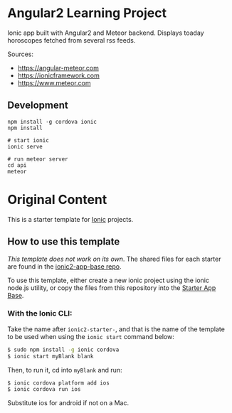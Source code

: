 # Angular2 Learning Project

Ionic app built with Angular2 and Meteor backend. Displays toaday horoscopes fetched from several rss feeds.

Sources:
* https://angular-meteor.com
* https://ionicframework.com
* https://www.meteor.com

## Development

```
npm install -g cordova ionic
npm install

# start ionic
ionic serve

# run meteor server
cd api
meteor
```


# Original Content
This is a starter template for [Ionic](http://ionicframework.com/docs/) projects.

## How to use this template

*This template does not work on its own*. The shared files for each starter are found in the [ionic2-app-base repo](https://github.com/ionic-team/ionic2-app-base).

To use this template, either create a new ionic project using the ionic node.js utility, or copy the files from this repository into the [Starter App Base](https://github.com/ionic-team/ionic2-app-base).

### With the Ionic CLI:

Take the name after `ionic2-starter-`, and that is the name of the template to be used when using the `ionic start` command below:

```bash
$ sudo npm install -g ionic cordova
$ ionic start myBlank blank
```

Then, to run it, cd into `myBlank` and run:

```bash
$ ionic cordova platform add ios
$ ionic cordova run ios
```

Substitute ios for android if not on a Mac.

